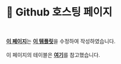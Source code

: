 # 📖 Github 호스팅 페이지
<br>

<b>[이 페이지](../index.html)</b>는 <b>[이 템플릿](https://www.free-css.com/free-css-templates/page272/tivo)</b>을 수정하여 작성하였습니다.<br><br>
이 페이지의 테이블은 <b>[여기](https://inpa.tistory.com/entry/CSS-%F0%9F%92%8D-%ED%85%8C%EC%9D%B4%EB%B8%94table-%EB%94%94%EC%9E%90%EC%9D%B8-%F0%9F%96%8C%EF%B8%8F-%EB%AA%A8%EC%9D%8C)</b>를 참고했습니다.